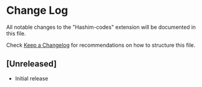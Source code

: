# Change Log

All notable changes to the "Hashim-codes" extension will be documented in this file.

Check [Keep a Changelog](http://keepachangelog.com/) for recommendations on how to structure this file.

## [Unreleased]

- Initial release
